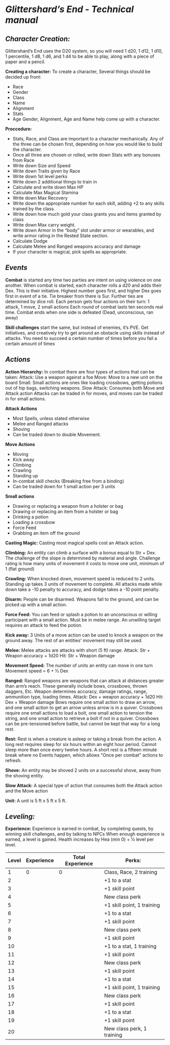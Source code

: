 ***Glittershard’s End - Technical manual***
===========================================

***Character Creation:***
-------------------------
Glittershard’s End uses the D20 system, so you will need 1 d20, 1 d12, 1
d10, 1 percentile, 1 d8, 1 d6, and 1 d4 to be able to play, along with a
piece of paper and a pencil.

**Creating a character:**
To create a character, Several things should be decided up front:
- Race
- Gender
- Class
- Name
- Alignment
- Stats
- Age
Gender, Alignment, Age and Name help come up with a character.

**Proccedure:**
- Stats, Race, and Class are important to a character mechanically. Any of the three can be chosen first, depending on how you would like to build the character.
- Once all three are chosen or rolled, write down Stats with any bonuses from Race
- Write down Size and Speed
- Write down Traits given by Race
- Write down 1st level perks
- Write down 2 additional things to train in
- Calculate and write down Max HP
- Calculate Max Magical Stamina
- Write down Max Recovery
- Write down the appropriate number for each skill, adding +2 to any skills trained by the class.
- Write down how much gold your class grants you and items granted by class
- Write down Max carry weight.
- Write down Armor in the “body” slot under armor or wearables, and write armor rating in the Rested State section.
- Calculate Dodge
- Calculate Melee and Ranged weapons accuracy and damage
- If your character is magical, pick spells as appropriate.

***Events***
-------------
**Combat** is started any time two parties are intent on using violence on one another.
When combat is started, each character rolls a d20 and adds their Dex. This is their initiative.
Highest number goes first, and higher Dex goes first in event of a tie.
Tie breaker from there is Sur. Further ties are determined by dice roll.
Each person gets four actions on their turn: 1 attack, 1 move, 2 small actions
Each round of combat lasts ten seconds real time.
Combat ends when one side is defeated (Dead, unconscious, ran away)

**Skill challenges** start the same, but instead of enemies, it’s PVE.
Get initiatives, and creatively try to get around an obstacle using skills instead of attacks. You need to succeed a certain number of times before you fail a certain amount of times

***Actions***
-------------
**Action Hierarchy:** In combat there are four types of actions that can be taken:
Attack: Use a weapon against a foe
Move: Move to a new unit on the board
Small: Small actions are ones like loading crossbows, getting potions out of hip bags, switching weapons.
Slow Attack: Consumes both Move and Attack action
Attacks can be traded in for moves, and moves can be traded in for small actions.

**Attack Actions**
- Most Spells, unless stated otherwise
- Melee and Ranged attacks
- Shoving
- Can be traded down to double Movement.

**Move Actions**
- Moving
- Kick away
- Climbing
- Crawling
- Standing up
- In-combat skill checks (Breaking free from a binding)
- Can be traded down for 1 small action per 3 units

**Small actions**
- Drawing or replacing a weapon from a holster or bag
- Drawing or replacing an item from a holster or bag
- Drinking a potion
- Loading a crossbow
- Force Feed
- Grabbing an item off the ground

**Casting Magic:** Casting most magical spells cost an Attack action.

**Climbing:** An entity can climb a surface with a bonus equal to Str + Dex. The challenge of the slope is determined by material and angle. Challenge rating is how many units of movement it costs to move one unit, minimum of 1 (flat ground)

**Crawling:** When knocked down, movement speed is reduced to 2 units. Standing up takes 3 units of movement to complete. All attacks made while down take a -10 penalty to accuracy, and dodge takes a -10 point penalty.

**Disarm:** People can be disarmed. Weapons fall to the ground, and can be picked up with a small action.

**Force Feed:** You can feed or splash a potion to an unconscious or willing participant with a small action. Must be in melee range. An unwilling target requires an attack to feed the potion.

**Kick away:** 3 Units of a move action can be used to knock a weapon on the ground away. The rest of an entities' movement may still be used.

**Melee:** Melee attacks are attacks with short (5 ft) range.
Attack: Str + Weapon accuracy + 1d20
Hit: Str + Weapon damage

**Movement Speed:** The number of units an entity can move in one turn
Movement speed = 6 + ½ Dex

**Ranged:** Ranged weapons are weapons that can attack at distances greater than arm’s reach. These generally include bows, crossbows, thrown daggers, Etc. Weapon determines accuracy, damage ratings, range, ammunition type, loading times.
Attack: Dex + weapon accuracy + 1d20
Hit: Dex + Weapon damage
Bows require one small action to draw an arrow, and one small action to get an arrow unless arrow is in a quiver.
Crossbows require one small actions to load a bolt, one small action to tension the string, and one small action to retrieve a bolt if not in a quiver. Crossbows can be pre-tensioned before battle, but cannot be kept that way for a long rest.

**Rest:** Rest is when a creature is asleep or taking a break from the action.
A long rest requires sleep for six hours within an eight hour period. Cannot sleep more than once every twelve hours.
A short rest is a fifteen minute break where no Events happen, which allows "Once per combat" actions to refresh.

**Shove:** An entity may be shoved 2 units on a successful shove, away from the shoving entity.

**Slow Attack:**
A special type of action that consumes both the Attack action and the Move action

**Unit:** A unit is 5 ft x 5 ft x 5 ft.

***Leveling:***
---------------
**Experience:** Experience is earned in combat, by completing quests, by winning skill challenges, and by talking to NPCs
When enough experience is earned, a level is gained. Health increases by Hea (min 0) + ½ level per level.

| Level   | Experience   | Total Experience   | Perks:
| ------- | ------------ | ------------------ | -----------------------------------
| 1       | 0            | 0                  | Class, Race, 2 training
| 2       |              |                    | +1 to a stat
| 3       |              |                    | +1 skill point
| 4       |              |                    | New class perk
| 5       |              |                    | +1 skill point, 1 training
| 6       |              |                    | +1 to a stat
| 7       |              |                    | +1 skill point
| 8       |              |                    | New class perk
| 9       |              |                    | +1 skill point
| 10      |              |                    | +1 to a stat, 1 training
| 11      |              |                    | +1 skill point
| 12      |              |                    | New class perk
| 13      |              |                    | +1 skill point
| 14      |              |                    | +1 to a stat
| 15      |              |                    | +1 skill point, 1 training
| 16      |              |                    | New class perk
| 17      |              |                    | +1 skill point
| 18      |              |                    | +1 to a stat
| 19      |              |                    | +1 skill point
| 20      |              |                    | New class perk, 1 training
